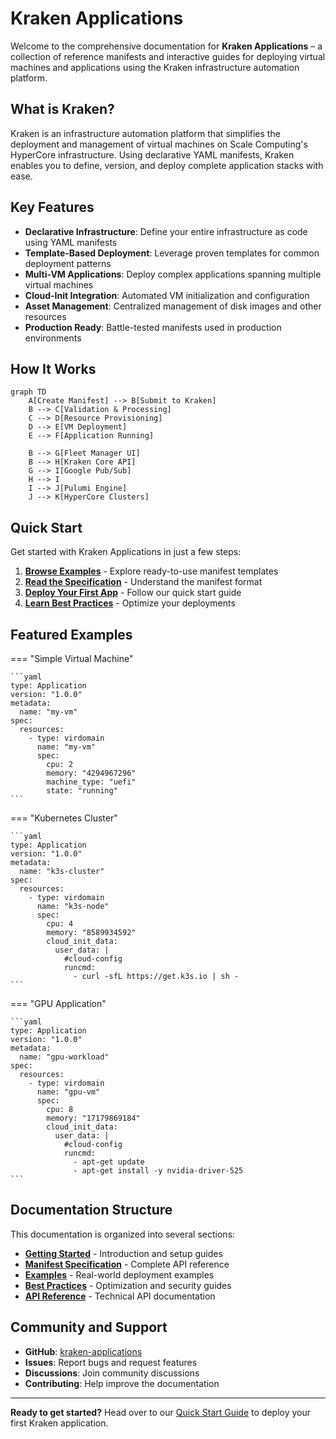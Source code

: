# Kraken Applications

Welcome to the comprehensive documentation for **Kraken Applications** – a collection of reference manifests and interactive guides for deploying virtual machines and applications using the Kraken infrastructure automation platform.

## What is Kraken?

Kraken is an infrastructure automation platform that simplifies the deployment and management of virtual machines on Scale Computing's HyperCore infrastructure. Using declarative YAML manifests, Kraken enables you to define, version, and deploy complete application stacks with ease.

## Key Features

- **Declarative Infrastructure**: Define your entire infrastructure as code using YAML manifests
- **Template-Based Deployment**: Leverage proven templates for common deployment patterns
- **Multi-VM Applications**: Deploy complex applications spanning multiple virtual machines
- **Cloud-Init Integration**: Automated VM initialization and configuration
- **Asset Management**: Centralized management of disk images and other resources
- **Production Ready**: Battle-tested manifests used in production environments

## How It Works

```mermaid
graph TD
    A[Create Manifest] --> B[Submit to Kraken]
    B --> C[Validation & Processing]
    C --> D[Resource Provisioning]
    D --> E[VM Deployment]
    E --> F[Application Running]
    
    B --> G[Fleet Manager UI]
    B --> H[Kraken Core API]
    G --> I[Google Pub/Sub]
    H --> I
    I --> J[Pulumi Engine]
    J --> K[HyperCore Clusters]
```

## Quick Start

Get started with Kraken Applications in just a few steps:

1. **[Browse Examples](examples/basic.md)** - Explore ready-to-use manifest templates
2. **[Read the Specification](spec/overview.md)** - Understand the manifest format
3. **[Deploy Your First App](getting-started/quickstart.md)** - Follow our quick start guide
4. **[Learn Best Practices](best-practices/general.md)** - Optimize your deployments

## Featured Examples

=== "Simple Virtual Machine"

    ```yaml
    type: Application
    version: "1.0.0"
    metadata:
      name: "my-vm"
    spec:
      resources:
        - type: virdomain
          name: "my-vm"
          spec:
            cpu: 2
            memory: "4294967296"
            machine_type: "uefi"
            state: "running"
    ```

=== "Kubernetes Cluster"

    ```yaml
    type: Application
    version: "1.0.0"
    metadata:
      name: "k3s-cluster"
    spec:
      resources:
        - type: virdomain
          name: "k3s-node"
          spec:
            cpu: 4
            memory: "8589934592"
            cloud_init_data:
              user_data: |
                #cloud-config
                runcmd:
                  - curl -sfL https://get.k3s.io | sh -
    ```

=== "GPU Application"

    ```yaml
    type: Application
    version: "1.0.0"
    metadata:
      name: "gpu-workload"
    spec:
      resources:
        - type: virdomain
          name: "gpu-vm"
          spec:
            cpu: 8
            memory: "17179869184"
            cloud_init_data:
              user_data: |
                #cloud-config
                runcmd:
                  - apt-get update
                  - apt-get install -y nvidia-driver-525
    ```

## Documentation Structure

This documentation is organized into several sections:

- **[Getting Started](getting-started/overview.md)** - Introduction and setup guides
- **[Manifest Specification](spec/overview.md)** - Complete API reference
- **[Examples](examples/basic.md)** - Real-world deployment examples
- **[Best Practices](best-practices/general.md)** - Optimization and security guides
- **[API Reference](api/core.md)** - Technical API documentation

## Community and Support

- **GitHub**: [kraken-applications](https://github.com/jackhall/kraken-applications)
- **Issues**: Report bugs and request features
- **Discussions**: Join community discussions
- **Contributing**: Help improve the documentation

---

**Ready to get started?** Head over to our [Quick Start Guide](getting-started/quickstart.md) to deploy your first Kraken application.